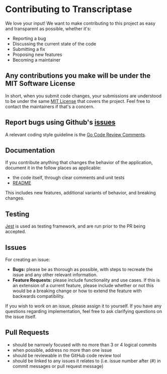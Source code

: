 # Contributing to Transcriptase

We love your input! We want to make contributing to this project as easy and transparent as possible, whether it's:

- Reporting a bug
- Discussing the current state of the code
- Submitting a fix
- Proposing new features
- Becoming a maintainer

## Any contributions you make will be under the MIT Software License

In short, when you submit code changes, your submissions are understood to be under the same [MIT License](http://choosealicense.com/licenses/mit/) that covers the project. Feel free to contact the maintainers if that's a concern.

## Report bugs using Github's [issues](https://github.com/gobeam/truthy/issues)

A relevant coding style guideline is the [Go Code Review Comments](https://code.google.com/p/go-wiki/wiki/CodeReviewComments).

## Documentation

If you contribute anything that changes the behavior of the application,
document it in the follow places as applicable:

- the code itself, through clear comments and unit tests
- [README](README.md)

This includes new features, additional variants of behavior, and breaking
changes.

## Testing

[Jest](https://jestjs.io/) is used as testing framework, and are run prior to
the PR being accepted.

## Issues

For creating an issue:

- **Bugs:** please be as thorough as possible, with steps to recreate the issue
  and any other relevant information.
- **Feature Requests:** please include functionality and use cases. If this is
  an extension of a current feature, please include whether or not this would
  be a breaking change or how to extend the feature with backwards
  compatibility.

If you wish to work on an issue, please assign it to yourself. If you have any
questions regarding implementation, feel free to ask clarifying questions on
the issue itself.

## Pull Requests

- should be narrowly focused with no more than 3 or 4 logical commits
- when possible, address no more than one issue
- should be reviewable in the GitHub code review tool
- should be linked to any issues it relates to (i.e. issue number after (#) in commit messages or pull request message)
